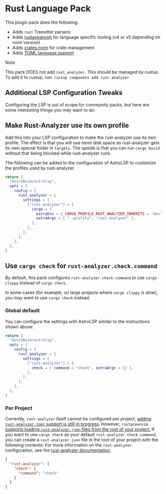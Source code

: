 # Rust Language Pack

This plugin pack does the following:

- Adds `rust` Treesitter parsers
- Adds [rustaceanvim](https://github.com/mrcjkb/rustaceanvim) for language specific tooling (v4 or v5 depending on nvim version)
- Adds [crates.nvim](https://github.com/Saecki/crates.nvim) for crate management
- Adds [TOML language support](../toml)

> [!NOTE]
> This pack DOES not add `rust_analyzer`. This should be managed by rustup. To add it to rustup, run: `rustup component add rust-analyzer`

## Additional LSP Configuration Tweaks

Configuring the LSP is out of scope for community packs, but here are some interesting things you
may want to do:

## Make Rust-Analyzer use its own profile

Add this into your LSP configuration to make the rust-analyzer use its own profile. The effect is
that you will use more disk space as rust-analyzer gets its own special folder in `targets`. The
upside is that you can run `cargo build` without that being blocked while rust-analyzer runs.

The following can be added to the configuration of AstroLSP to customize the profiles used by rust-analyzer.

```lua
return {
  "AstroNvim/astrolsp",
  opts = {
    config = {
      rust_analyzer = {
        settings = {
          ["rust-analyzer"] = {
            cargo = {
              extraEnv = { CARGO_PROFILE_RUST_ANALYZER_INHERITS = "dev" },
              extraArgs = { "--profile", "rust-analyzer" },
            },
          },
        },
      },
    },
  },
}
```

## Use `cargo check` for `rust-analyzer.check.command`

By default, this pack configures `rust-analyzer.check.command` to use `cargo clippy` instead of `cargo check`.

In some cases (for example, on large projects where `cargo clippy` is slow), you may want to use `cargo check` instead.

### Global default

You can configure the settings with AstroLSP similar to the instructions shown above:

```lua
return {
  "AstroNvim/astrolsp",
  opts = {
    config = {
      rust_analyzer = {
        settings = {
          ["rust-analyzer"] = {
            check = { command = "check", extraArgs = {} },
          },
        },
      },
    },
  },
}
```

### Per Project

Currently, `rust-analyzer` itself cannot be configured per project, [adding `rust-analyzer.toml` support is still in progress](https://github.com/rust-lang/rust-analyzer/issues/13529).
However, `rustaceanvim` [supports loading `rust-analyzer.json` files from the root of your project.](https://github.com/mrcjkb/rustaceanvim#how-to-dynamically-load-different-rust-analyzer-settings-per-project)
If you want to use `cargo check` as your default `rust-analyzer.check.command`, you can create a `rust-analyzer.json` file in the root of your project with the following contents:
For more information on the `rust-analyzer` configuration, see the [rust-analyzer documentation](https://rust-analyzer.github.io/manual.html#configuration).

```json
{
  "rust-analyzer": {
    "check": {
      "command": "check"
    }
  }
}
```
